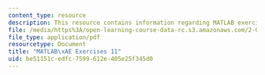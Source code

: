 ```yaml
---
content_type: resource
description: This resource contains information regarding MATLAB exercises 11.
file: /media/https%3A/open-learning-course-data-rc.s3.amazonaws.com/2-086-numerical-computation-for-mechanical-engineers-fall-2012/be51151cedfc7599612e405e25f345d0_MIT2_086F12_matlab_ex11.pdf
file_type: application/pdf
resourcetype: Document
title: "MATLAB\xAE Exercises 11"
uid: be51151c-edfc-7599-612e-405e25f345d0
---
```

